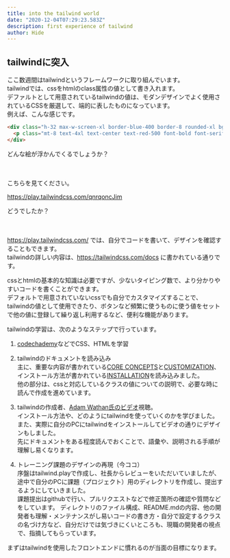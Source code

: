 ```yaml
---
title: into the tailwind world
date: "2020-12-04T07:29:23.583Z"
description: first experience of tailwind
author: Hide
---
```


## tailwindに突入

ここ数週間はtailwindというフレームワークに取り組んでいます。  
tailwindでは、cssをhtmlのclass属性の値として書き入れます。  
デファルトとして用意されているtailwindの値は、モダンデザインでよく使用されているCSSを厳選して、端的に表したものになっています。  
例えば、こんな感じです。  
```html
<div class="h-32 max-w-screen-xl border-blue-400 border-8 rounded-xl bg-green-50">
  <p class="mt-8 text-4xl text-center text-red-500 font-bold font-serif">hello world</p>
</div>
```
どんな絵が浮かんでくるでしょうか？  
<br><br>  
  
こちらを見てください。  
  
https://play.tailwindcss.com/qnrqoncJim  
  
  
どうでしたか？  
  
<br><br>
https://play.tailwindcss.com/ では、自分でコードを書いて、デザインを確認することもできます。  
tailwindの詳しい内容は、https://tailwindcss.com/docs に書かれている通りです。  
  
cssとhtmlの基本的な知識は必要ですが、少ないタイピング数で、より分かりやすいコードを書くことができます。  
デフォルトで用意されていないcssでも自分でカスタマイズすることで、tailwindの値として使用できたり、ボタンなど頻繁に使うものに使う値をセットで他の値に登録して繰り返し利用するなど、便利な機能があります。  
  
  
tailwindの学習は、次のようなステップで行っています。  
1. [codechademy](https://www.codecademy.com/)などでCSS、HTMLを学習

2. tailwindのドキュメントを読み込み  
主に、重要な内容が書かれている[CORE CONCEPTS](https://tailwindcss.com/docs/utility-first)と[CUSTOMIZATION](https://tailwindcss.com/docs/configuration)、インストール方法が書かれている[INSTALLATION](https://tailwindcss.com/docs/installation)を読み込みました。  
他の部分は、cssと対応しているクラスの値についての説明で、必要な時に読んで作成を進めています。

3. tailwindの作成者、[Adam Wathan氏のビデオ](https://www.youtube.com/watch?v=21HuwjmuS7A)視聴。  
インストール方法や、どのようにtailwindを使っていくのかを学びました。  
また、実際に自分のPCにtailwindをインストールしてビデオの通りにデザインもしました。  
先にドキュメントをある程度読んでおくことで、語彙や、説明される手順が理解し易くなります。  

4. トレーニング課題のデザインの再現（今ココ）  
序盤はtailwind.playで作成し、社長からレビューをいただいていましたが、途中で自分のPCに課題（プロジェクト）用のディレクトリを作成し、提出するようにしていきました。  
課題提出はgithubで行い、プルリクエストなどで修正箇所の確認や質問などをしています。  ディレクトリのファイル構成、README.mdの内容、他の開発者も理解・メンテナンスがし易いコードの書き方・自分で設定するクラスの名づけ方など、自分だけでは気づきにくいところも、現職の開発者の視点で、指摘してもらっています。  
  
  
まずはtailwindを使用したフロントエンドに慣れるのが当面の目標になります。

